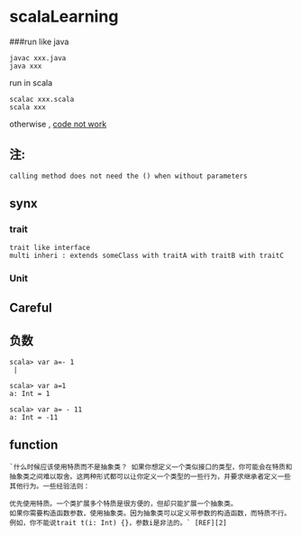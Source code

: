 # scalaLearning

###run
like java
	
	javac xxx.java
	java xxx

run in scala

	scalac xxx.scala
	scala xxx


otherwise , [code not work][1]

## 注:
	calling method does not need the () when without parameters
	

## synx

### trait

	trait like interface
	multi inheri : extends someClass with traitA with traitB with traitC

### Unit


## Careful

## 负数

	scala> var a=- 1
     | 

	scala> var a=1
	a: Int = 1

	scala> var a= - 11
	a: Int = -11

## function

	`什么时候应该使用特质而不是抽象类？ 如果你想定义一个类似接口的类型，你可能会在特质和抽象类之间难以取舍。这两种形式都可以让你定义一个类型的一些行为，并要求继承者定义一些其他行为。一些经验法则：

	优先使用特质。一个类扩展多个特质是很方便的，但却只能扩展一个抽象类。
	如果你需要构造函数参数，使用抽象类。因为抽象类可以定义带参数的构造函数，而特质不行。例如，你不能说trait t(i: Int) {}，参数i是非法的。` [REF][2]


  [1]: http://stackoverflow.com/questions/3332751/why-the-hello-world-is-not-output-to-the-console
  [2]: https://twitter.github.io/scala_school/zh_cn/basics.html